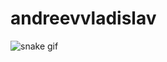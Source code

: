 # andreevvladislav

![snake gif](https://github.com/AndreevVladislav/AndreevVladislav/blob/output/github-contribution-grid-snake.svg)
